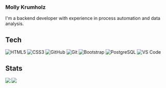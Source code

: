 ### Molly Krumholz

I'm a backend developer with experience in process automation and data analysis.

<!--
**mkrumholz/mkrumholz** is a ✨ _special_ ✨ repository because its `README.md` (this file) appears on your GitHub profile.
-->

## Tech

  ![HTML5](https://img.shields.io/badge/-HTML5-E34F26?style=plastic&logo=html5&logoColor=white)
  ![CSS3](https://img.shields.io/badge/-CSS3-1572B6?style=plastic&logo=css3)
  ![GitHub](https://img.shields.io/badge/-GitHub-181717?style=plastic&logo=github)
  ![Git](https://img.shields.io/badge/-Git-black?style=plastic&logo=git)
  ![Bootstrap](https://img.shields.io/badge/-Bootstrap-563D7C?style=plastic&logo=bootstrap)
  ![PostgreSQL](https://img.shields.io/badge/-PostgreSQL-336791?style=plastic&logo=postgresql)
  ![VS Code](https://img.shields.io/badge/-VS%20Code-007ACC?style=plastic&logo=visual-studio-code)

## Stats
<section align="center">
  
  <a href="https://github.com/dietza/github-readme-stats">
    <img align="left" src="https://github-readme-stats.vercel.app/api?username=mkrumholz&show_icons=true&theme=algolia" >
  </a>
  
  <a href="https://github.com/dietza/github-readme-stats">
    <img align="left" src="https://github-readme-stats.vercel.app/api/top-langs/?username=mkrumholz&layout=compact&theme=algolia" />
  </a>
  
</section>

<!--
Here are some ideas to get you started:

- 🔭 I’m currently working on ...
- 🌱 I’m currently learning ...
- 👯 I’m looking to collaborate on ...
- 🤔 I’m looking for help with ...
- 💬 Ask me about ...
- 📫 How to reach me: ...
- 😄 Pronouns: ...
- ⚡ Fun fact: ...
-->
